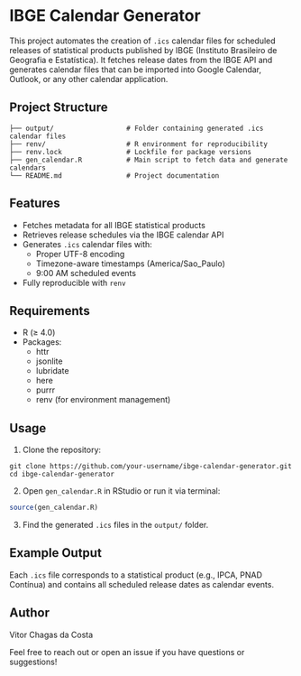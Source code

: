 # IBGE Calendar Generator
This project automates the creation of `.ics` calendar files for scheduled releases of statistical products published by IBGE (Instituto Brasileiro de Geografia e Estatística). It fetches release dates from the IBGE API and generates calendar files that can be imported into Google Calendar, Outlook, or any other calendar application.

## Project Structure
```plaintext
├── output/                  # Folder containing generated .ics calendar files
├── renv/                    # R environment for reproducibility
├── renv.lock                # Lockfile for package versions
├── gen_calendar.R           # Main script to fetch data and generate calendars
└── README.md                # Project documentation
```

##  Features
- Fetches metadata for all IBGE statistical products
- Retrieves release schedules via the IBGE calendar API
- Generates `.ics` calendar files with:
    - Proper UTF-8 encoding
    - Timezone-aware timestamps (America/Sao_Paulo)
    - 9:00 AM scheduled events
- Fully reproducible with `renv`

## Requirements
- R (≥ 4.0)
- Packages:
  - httr
  - jsonlite
  - lubridate
  - here
  - purrr
  - renv (for environment management)

## Usage
1. Clone the repository:
```Shell
git clone https://github.com/your-username/ibge-calendar-generator.git
cd ibge-calendar-generator
```

2. Open `gen_calendar.R` in RStudio or run it via terminal:
```R
source(gen_calendar.R)
```
3. Find the generated `.ics` files in the `output/` folder.

## Example Output
Each `.ics` file corresponds to a statistical product (e.g., IPCA, PNAD Contínua) and contains all scheduled release dates as calendar events.

## Author
Vitor Chagas da Costa

Feel free to reach out or open an issue if you have questions or suggestions!
